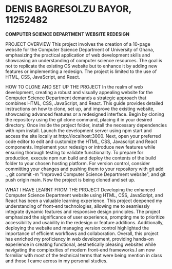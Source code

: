# DENIS BAGRESOLZU BAYOR, 11252482

<b>COMPUTER SCIENCE DEPARTMENT WEBSITE REDESIGN</b>

PROJECT OVERVIEW
This project involves the creation of a 10-page website for the Computer Science Department of University of Ghana, emphasizing the practical application of web development skills and showcasing an understanding of computer science resources. The goal is not to replicate the existing CS website but to enhance it by adding new features or implementing a redesign. The project is limited to the use of HTML, CSS, JavaScript, and React.

HOW TO CLONE AND SET UP THE PROJECT
In the realm of web development, creating a robust and visually appealing website for the Computer Science Department demands a strategic approach that combines HTML, CSS, JavaScript, and React. This guide provides detailed instructions on how to clone, set up, and improve the existing website, showcasing advanced features or a redesigned interface.
Begin by cloning the repository using the git clone <repository-url> command, placing it in your desired directory. Once inside the project folder, install the necessary dependencies with npm install. Launch the development server using npm start and access the site locally at http://localhost:3000.
Next, open your preferred code editor to edit and customize the HTML, CSS, Javascript and React components. Implement your redesign or introduce new features while ensuring thorough testing to validate functionality. To prepare for production, execute npm run build and deploy the contents of the build folder to your chosen hosting platform.
For version control, consider committing your changes and pushing them to your repository with git add ., git commit -m "Improved Computer Science Department website", and git push origin main. Now the project is being cloned and set up.

WHAT I HAVE LEARNT FROM THE PROJECT
Developing the enhanced Computer Science Department website using HTML, CSS, JavaScript, and React has been a valuable learning experience. This project deepened my understanding of front-end technologies, allowing me to seamlessly integrate dynamic features and responsive design principles. The project emphasized the significance of user experience, prompting me to prioritize accessibility and usability in the redesign or feature additions. Additionally, deploying the website and managing version control highlighted the importance of efficient workflows and collaboration. Overall, this project has enriched my proficiency in web development, providing hands-on experience in creating functional, aesthetically pleasing websites while navigating the complexities of modern front-end frameworks.I am now formiliar with most of the technical terms that were being mention in class and those I came across in my personal studies.